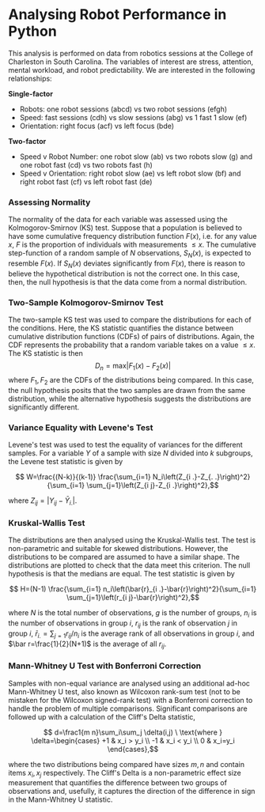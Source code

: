 # Analysing Robot Performance in Python
This analysis is performed on data from robotics sessions at the College of Charleston in South Carolina. The variables of interest are stress, attention, mental workload, and robot predictability. We are interested in the following relationships: 

__Single-factor__
- Robots: one robot sessions (abcd) vs two robot sessions (efgh)
- Speed: fast sessions (cdh) vs slow sessions (abg) vs 1 fast 1 slow (ef)
- Orientation: right focus (acf) vs left focus (bde)

__Two-factor__
- Speed v Robot Number: one robot slow (ab) vs two robots slow (g) and one robot fast (cd) vs two robots fast (h)
- Speed v Orientation: right robot slow (ae) vs left robot slow (bf) and right robot fast (cf) vs left robot fast (de)

### Assessing Normality
The normality of the data for each variable was assessed using the Kolmogorov-Smirnov (KS) test. Suppose that a population is believed to have some cumulative frequency distribution function $F(x)$, i.e. for any value $x$, $F$ is the proportion of individuals with measurements $\le x$. The cumulative step-function of a random sample of $N$ observations, $S_N(x)$, is expected to resemble $F(x)$. If $S_N(x)$ deviates significantly from $F(x)$, there is reason to believe the hypothetical distribution is not the correct one. In this case, then, the null hypothesis is that the data come from a normal distribution.

### Two-Sample Kolmogorov-Smirnov Test
The two-sample KS test was used to compare the distributions for each of the conditions. Here, the KS statistic quantifies the distance between cumulative distribution functions (CDFs) of pairs of distributions. Again, the CDF represents the probability that a random variable takes on a value $\le x$. The KS statistic is then $$D_n=\mathrm{max}|F_1(x)-F_2(x)|$$ where $F_1, F_2$ are the CDFs of the distributions being compared. In this case, the null hypothesis posits that the two samples are drawn from the same distribution, while the alternative hypothesis suggests the distributions are significantly different.

### Variance Equality with Levene's Test
Levene's test was used to test the equality of variances for the different samples. For a variable $Y$ of a sample with size $N$ divided into $k$ subgroups, the Levene test statistic is given by
```math
    W=\frac{(N-k)}{(k-1)} \frac{\sum_{i=1} N_i\left(Z_{i .}-Z_{. .}\right)^2}{\sum_{i=1} \sum_{j=1}\left(Z_{i j}-Z_{i .}\right)^2},
```
where $Z_{ij}=|Y_{ij}-\bar Y_{i.}|$.

### Kruskal-Wallis Test
The distributions are then analysed using the Kruskal-Wallis test. The test is non-parametric and suitable for skewed distributions. However, the distributions to be compared are assumed to have a similar shape. The distributions are plotted to check that the data meet this criterion. The null hypothesis is that the medians are equal. The test statistic is given by
```math
    H=(N-1) \frac{\sum_{i=1} n_i\left(\bar{r}_{i .}-\bar{r}\right)^2}{\sum_{i=1} \sum_{j=1}\left(r_{i j}-\bar{r}\right)^2},
```
where $N$ is the total number of observations, $g$ is the number of groups, $n_i$ is the number of observations in group $i$, $r_{ij}$ is the rank of observation $j$ in group $i$, $\bar r_{i .}=\sum_{j=1} r_{i j}/{n_i}$ is the average rank of all observations in group $i$, and $\bar r=\frac{1}{2}(N+1)$ is the average of all $r_{ij}$.

### Mann-Whitney U Test with Bonferroni Correction
Samples with non-equal variance are analysed using an additional ad-hoc Mann-Whitney U test, also known as Wilcoxon rank-sum test (not to be mistaken for the Wilcoxon signed-rank test) with a Bonferroni correction to handle the problem of multiple comparisons. Significant comparisons are followed up with a calculation of the Cliff's Delta statistic, 
```math
    d=\frac1{m n}\sum_i\sum_j \delta(i,j) \ \text{where } \delta=\begin{cases} +1 & x_i > y_i \\ -1 & x_i < y_i \\ 0 & x_i=y_i \end{cases},
```
where the two distributions being compared have sizes $m, n$ and contain items $x_i, x_j$ respectively. The Cliff's Delta is a non-parametric effect size measurement that quantifies the difference between two groups of observations and, usefully, it captures the direction of the difference in sign in the Mann-Whitney U statistic. 






